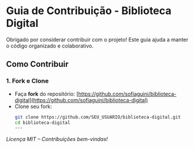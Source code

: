 # Guia de Contribuição - Biblioteca Digital

Obrigado por considerar contribuir com o projeto! Este guia ajuda a manter o código organizado e colaborativo.

## Como Contribuir

### 1. Fork e Clone
- Faça **fork** do repositório: [https://github.com/sofiaguini/biblioteca-digital](https://github.com/sofiaguini/biblioteca-digital)
- Clone seu fork:
  ```bash
  git clone https://github.com/SEU_USUARIO/biblioteca-digital.git
  cd biblioteca-digital
  ---
*Licença MIT – Contribuições bem-vindas!*